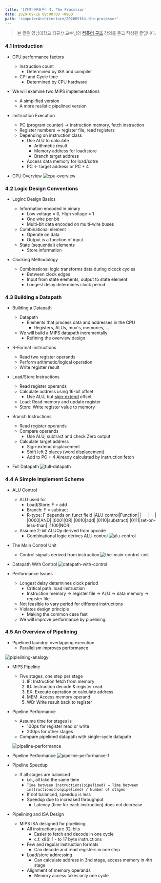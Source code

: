 ```yaml
---
title: '[컴퓨터구조론] 4. The Processor'
date: 2020-09-16 09:00:00 +0900
path: 'computerArchitecture/202009164-the-processor'
---
```


> 본 글은 영남대학교 최규상 교수님의 [컴퓨터 구조](http://www.kocw.net/home/cview.do?cid=184062fa9a833237) 강의를 듣고 작성된 글입니다.

### 4.1 Introduction

- CPU performance factors
	- Instruction count
		- Determined by ISA and compiler
	- CPI and Cycle time
		- Determined by CPU hardware

- We will examine two MIPS implementations
	- A simplified version
	- A more realistic pipelined version

- Instruction Execution
	- PC (program counter) -> instruction memory, fetch instruction
	- Register numbers -> register file, read registers
	- Depending on instruction class
		- Use ALU to calculate
			- Arithmetic result
			- Memory address for load/store
			- Branch target address
		- Access data memory for load/sotre
		- PC <- target address or PC + 4

- CPU Overview
	![cpu-overview](./cpu-overview.png)

### 4.2 Logic Design Conventions

- Loginc Design Basics
	- Information encoded in binary
		- Low voltage = 0, High voltage = 1
		- One wire per bit
		- Multi-bit data encoded on multi-wire buses
	- Combinational element
		- Operate on data
		- Output is a function of input
	- State (sequential) elements
		- Store information

- Clocking Methodology
	- Combinational logic transforms data during clcock cycles
		- Between clock edges
		- Input from state elements, output to state element
		- Longest delay determines clock period

### 4.3 Building a Datapath

- Building a Datapath
	- Datapath
		- Elements that process data and addresses in the CPU
			- Registers, ALUs, mux's, memories, ...
	- We will build a MIPS datapath incrementally
		- Refining the overview design

- R-Format Instructions
	- Read two register operands
	- Perform arithmetic/logical operation
	- Write register result

- Load/Store Instructions
	- Read register operands
	- Calculate address using 16-bit offset
		- Use ALU, but [sign-extend](https://en.wikipedia.org/wiki/Sign_extension) offset
	- Load: Read memory and update register
	- Store: Write register value to memory

- Branch Instructions
	- Read register operands
	- Compare operands
		- Use ALU, subtract and check Zero output
	- Calculate target address
		- Sign-extend displacement
		- Shift left 2 places (word displacement)
		- Add to PC + 4
			Already calculated by instruction fetch

- Full Datapath
	![full-datapath](./full-datapath.png)

### 4.4 A Simple Implement Scheme

- ALU Control
	- ALU used for
		- Load/Store: F = add
		- Branch: F = subtract
		- R-type: F depends on funct field
	|ALU control|Function|
	|---|---|
	|0000|AND|
	|0001|OR|
	|0010|add|
	|0110|substract|
	|0111|set-on-less-than|
	|1100|NOR|
	- Assume 2-bit ALUOp derived from opcode
		- Combinational logic derives ALU control
	![alu-control](./alu-control.png)

- The Main Control Unit
	- Control signals derived from instruction
	![the-main-control-unit](./the-main-control-unit.png)

- Datapath With Control
	![datapath-with-control](./datapath-with-control.png)

- Performance Issues
	- Longest delay determines clock period
		- Critical path: load instruction
		- Instruction memory -> register file -> ALU -> data memory -> register file
	- Not feasible to vary period for different instructions
	- Violates design principle
		- Making the common case fast
	- We will improve performance by pipelining

### 4.5 An Overview of Pipelining

- Pipelined laundry: overlapping execution
	- Parallelism improves performance

![piplelining-analogy](./pipelining-analogy.png)

- MIPS Pipeline
	- Five stages, one step per stage
		1. IF: Instruction fetch from memory
		2. ID: Instruction decode & register read
		3. EX: Execute operation or calculate address
		4. MEM: Access memory operand
		5. WB: Write result back to register

- Pipeline Performance
	- Assume time for stages is
		- 100ps for register read or write
		- 200ps for other stages
	- Compare pipelined datapath with single-cycle datapath

	![pipeline-performance](./pipeline-performance.png)

- Pipeline Performance
	![pipeline-performance-1](./pipeline-performance-1.png)

- Pipeline Speedup
	- If all stages are balanced
		- i.e., all take the same time
		- `Time between instructions(pipelined) = Time between instructions(nonpipelined) / Number of stages`
		- If not balanced, speedup is less
		- Speedup due to increased throughput
			- Latency (time for each instruction) does not decrease

- Pipelining and ISA Design
	- MIPS ISA designed for pipelining
		- All instructions are 32-bits
			- Easier to fetch and decode in one cycle
			- c.f. x86: 1 - to 17 byte instructions
		- Few and regular instruction formats
			- Can decode and read registers in one step
		- Load/store addressing
			- Can calculate address in 3nd stage, access memory in 4th stage
		- Alignment of memory operands
			- Memory access takes only one cycle
